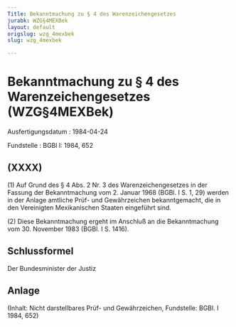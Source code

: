 ```yaml
---
Title: Bekanntmachung zu § 4 des Warenzeichengesetzes
jurabk: WZG§4MEXBek
layout: default
origslug: wzg_4mexbek
slug: wzg_4mexbek

---
```


# Bekanntmachung zu § 4 des Warenzeichengesetzes (WZG§4MEXBek)

Ausfertigungsdatum
:   1984-04-24

Fundstelle
:   BGBl I: 1984, 652



## (XXXX)

(1) Auf Grund des § 4 Abs. 2 Nr. 3 des Warenzeichengesetzes in der Fassung der Bekanntmachung vom 2. Januar 1968 (BGBl. I S. 1, 29) werden in der Anlage amtliche Prüf- und Gewährzeichen bekanntgemacht, die in den Vereinigten Mexikanischen Staaten eingeführt sind.

(2) Diese Bekanntmachung ergeht im Anschluß an die Bekanntmachung vom 30. November 1983 (BGBl. I S. 1416).


## Schlussformel

Der Bundesminister der Justiz


## Anlage

(Inhalt: Nicht darstellbares Prüf- und Gewährzeichen,
Fundstelle: BGBl. I 1984, 652)


